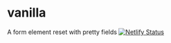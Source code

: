 # vanilla
A form element reset with pretty fields
[![Netlify Status](https://api.netlify.com/api/v1/badges/cf5c8478-b376-4d11-9299-0b096307dea3/deploy-status)](https://app.netlify.com/sites/vanilla-form/deploys)
